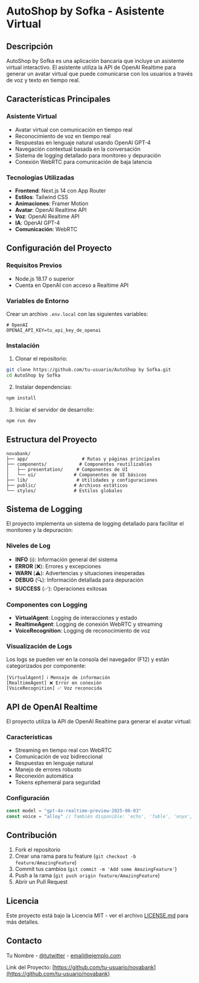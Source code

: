 # AutoShop by Sofka - Asistente Virtual

## Descripción
AutoShop by Sofka es una aplicación bancaria que incluye un asistente virtual interactivo. El asistente utiliza la API de OpenAI Realtime para generar un avatar virtual que puede comunicarse con los usuarios a través de voz y texto en tiempo real.

## Características Principales

### Asistente Virtual
- Avatar virtual con comunicación en tiempo real
- Reconocimiento de voz en tiempo real
- Respuestas en lenguaje natural usando OpenAI GPT-4
- Navegación contextual basada en la conversación
- Sistema de logging detallado para monitoreo y depuración
- Conexión WebRTC para comunicación de baja latencia

### Tecnologías Utilizadas
- **Frontend**: Next.js 14 con App Router
- **Estilos**: Tailwind CSS
- **Animaciones**: Framer Motion
- **Avatar**: OpenAI Realtime API
- **Voz**: OpenAI Realtime API
- **IA**: OpenAI GPT-4
- **Comunicación**: WebRTC

## Configuración del Proyecto

### Requisitos Previos
- Node.js 18.17 o superior
- Cuenta en OpenAI con acceso a Realtime API

### Variables de Entorno
Crear un archivo `.env.local` con las siguientes variables:
```env
# OpenAI
OPENAI_API_KEY=tu_api_key_de_openai
```

### Instalación
1. Clonar el repositorio:
```bash
git clone https://github.com/tu-usuario/AutoShop by Sofka.git
cd AutoShop by Sofka
```

2. Instalar dependencias:
```bash
npm install
```

3. Iniciar el servidor de desarrollo:
```bash
npm run dev
```

## Estructura del Proyecto

```
novabank/
├── app/                    # Rutas y páginas principales
├── components/            # Componentes reutilizables
│   ├── presentation/     # Componentes de UI
│   └── ui/              # Componentes de UI básicos
├── lib/                  # Utilidades y configuraciones
├── public/              # Archivos estáticos
└── styles/              # Estilos globales
```

## Sistema de Logging

El proyecto implementa un sistema de logging detallado para facilitar el monitoreo y la depuración:

### Niveles de Log
- **INFO** (ℹ️): Información general del sistema
- **ERROR** (❌): Errores y excepciones
- **WARN** (⚠️): Advertencias y situaciones inesperadas
- **DEBUG** (🔍): Información detallada para depuración
- **SUCCESS** (✅): Operaciones exitosas

### Componentes con Logging
- **VirtualAgent**: Logging de interacciones y estado
- **RealtimeAgent**: Logging de conexión WebRTC y streaming
- **VoiceRecognition**: Logging de reconocimiento de voz

### Visualización de Logs
Los logs se pueden ver en la consola del navegador (F12) y están categorizados por componente:
```
[VirtualAgent] ℹ️ Mensaje de información
[RealtimeAgent] ❌ Error en conexión
[VoiceRecognition] ✅ Voz reconocida
```

## API de OpenAI Realtime

El proyecto utiliza la API de OpenAI Realtime para generar el avatar virtual:

### Características
- Streaming en tiempo real con WebRTC
- Comunicación de voz bidireccional
- Respuestas en lenguaje natural
- Manejo de errores robusto
- Reconexión automática
- Tokens ephemeral para seguridad

### Configuración
```typescript
const model = "gpt-4o-realtime-preview-2025-06-03"
const voice = "alloy" // También disponible: 'echo', 'fable', 'onyx', 'nova', 'shimmer'
```

## Contribución
1. Fork el repositorio
2. Crear una rama para tu feature (`git checkout -b feature/AmazingFeature`)
3. Commit tus cambios (`git commit -m 'Add some AmazingFeature'`)
4. Push a la rama (`git push origin feature/AmazingFeature`)
5. Abrir un Pull Request

## Licencia
Este proyecto está bajo la Licencia MIT - ver el archivo [LICENSE.md](LICENSE.md) para más detalles.

## Contacto
Tu Nombre - [@tutwitter](https://twitter.com/tutwitter) - email@ejemplo.com

Link del Proyecto: [https://github.com/tu-usuario/novabank](https://github.com/tu-usuario/novabank) 